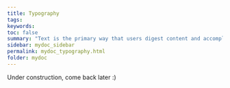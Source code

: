 ```yaml
---
title: Typography
tags:
keywords:
toc: false
summary: "Text is the primary way that users digest content and accomplish work, so it’s important to use good typographic principles to establish a clear visual hierarchy and to maximize legibility."
sidebar: mydoc_sidebar
permalink: mydoc_typography.html
folder: mydoc
---
```


Under construction, come back later :)
